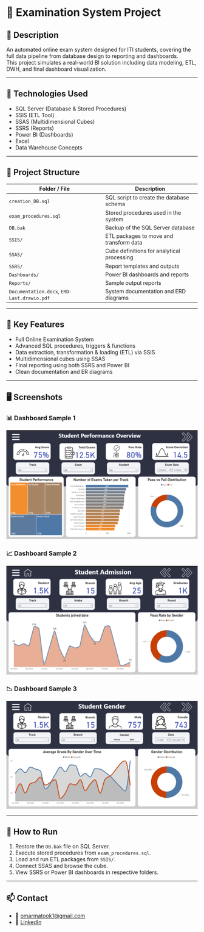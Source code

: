 # 📘 Examination System Project

## 📝 Description
An automated online exam system designed for ITI students, covering the full data pipeline from database design to reporting and dashboards.  
This project simulates a real-world BI solution including data modeling, ETL, DWH, and final dashboard visualization.

---

## 🧰 Technologies Used

- SQL Server (Database & Stored Procedures)
- SSIS (ETL Tool)
- SSAS (Multidimensional Cubes)
- SSRS (Reports)
- Power BI (Dashboards)
- Excel
- Data Warehouse Concepts

---

## 📁 Project Structure

| Folder / File | Description |
|---------------|-------------|
| `creation_DB.sql` | SQL script to create the database schema |
| `exam_procedures.sql` | Stored procedures used in the system |
| `DB.bak` | Backup of the SQL Server database |
| `SSIS/` | ETL packages to move and transform data |
| `SSAS/` | Cube definitions for analytical processing |
| `SSRS/` | Report templates and outputs |
| `Dashboards/` | Power BI dashboards and reports |
| `Reports/` | Sample output reports |
| `Documentation.docx`, `ERD-Last.drawio.pdf` | System documentation and ERD diagrams |

---

## 🧠 Key Features

- Full Online Examination System
- Advanced SQL procedures, triggers & functions
- Data extraction, transformation & loading (ETL) via SSIS
- Multidimensional cubes using SSAS
- Final reporting using both SSRS and Power BI
- Clean documentation and ER diagrams

---

## 🖥️ Screenshots

### 📊 Dashboard Sample 1
![Dashboard 1](Dashboards/1.png)

### 📈 Dashboard Sample 2
![Dashboard 2](Dashboards/2.png)

### 📉 Dashboard Sample 3
![Dashboard 3](Dashboards/3.png)



---

## 🚀 How to Run

1. Restore the `DB.bak` file on SQL Server.
2. Execute stored procedures from `exam_procedures.sql`.
3. Load and run ETL packages from `SSIS/`.
4. Connect SSAS and browse the cube.
5. View SSRS or Power BI dashboards in respective folders.

---

## 📫 Contact

- 📧 omarmatook1@gmail.com  
- 🔗 [LinkedIn](https://www.linkedin.com/in/omar-maatouk-659bb7229)
